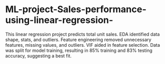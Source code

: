 # ML-project-Sales-performance-using-linear-regression-
This linear regression project predicts total unit sales. EDA identified data shape, stats, and outliers. Feature engineering removed unnecessary features, missing values, and outliers. VIF aided in feature selection. Data was split for model training, resulting in 85% training and 83% testing accuracy, suggesting a best fit.
